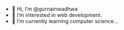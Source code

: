 - 👋 Hi, I’m @gurnainwadhwa
- 👀 I’m interested in web development.
- 🌱 I’m currently learning computer science...

<!---
gurnainwadhwa/gurnainwadhwa is a ✨ special ✨ repository because its `README.md` (this file) appears on your GitHub profile.
You can click the Preview link to take a look at your changes.
--->
